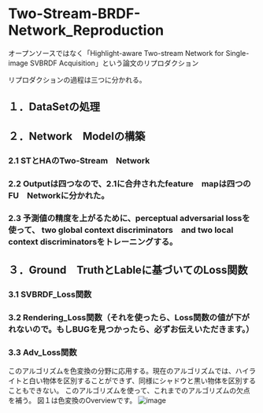 # Two-Stream-BRDF-Network_Reproduction
オープンソースではなく「Highlight-aware Two-stream Network for Single-image SVBRDF Acquisition」という論文のリプロダクション

リプロダクションの過程は三つに分かれる。

## １．DataSetの処理
## ２．Network　Modelの構築
### 2.1 STとHAのTwo-Stream　Network
### 2.2 Outputは四つなので、2.1に合弁されたfeature　mapは四つのFU　Networkに分かれた。
### 2.3 予測値の精度を上がるために、perceptual adversarial lossを使って、 two global context discriminators　and two local context discriminatorsをトレーニングする。
## ３．Ground　TruthとLableに基づいてのLoss関数
### 3.1 SVBRDF_Loss関数 
### 3.2 Rendering_Loss関数（それを使ったら、Loss関数の値が下がれないので。もしBUGを見つかったら、必ずお伝えいただきます。）
### 3.3 Adv_Loss関数　




このアルゴリズムを色変換の分野に応用する。現在のアルゴリズムでは、ハイライトと白い物体を区別することができず、同様にシャドウと黒い物体を区別することもできない。
このアルゴリズムを使って、これまでのアルゴリズムの欠点を補う。
図１は色変換のOverviewです。
![image](https://user-images.githubusercontent.com/71435435/167250705-28ccd13f-6ecd-427a-aeff-2f55de6be813.png)
